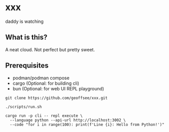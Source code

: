 # xxx

daddy is watching

## What is this?
A neat cloud. Not perfect but pretty sweet.      

## Prerequisites
- podman/podman compose
- cargo (Optional: for building cli)
- bun (Optional: for web UI REPL playground) 

```shell
git clone https://github.com/geoffsee/xxx.git

./scripts/run.sh

cargo run -p cli -- repl execute \
  --language python --api-url http://localhost:3002 \
  --code "for i in range(100): print(f'Line {i}: Hello from Python!')"
```